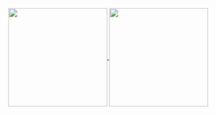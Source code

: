 <a href="https://github.com/Adrian-DT">
  <img height=200 align="center" src="https://github-readme-stats.vercel.app/api?username=Adrian-DT&card_width=320&theme=gotham&hidde=stars,prs,issues,contribs&include_all_commits=true" />
</a>
<a href="https://github.com/Adrian-DT">
  <img height=200 align="center" src="https://github-readme-stats.vercel.app/api/top-langs?username=Adrian-DT&layout=compact&langs_count=8&card_width=320&theme=gotham" />
</a>

<!--## Hi there 👋

![Adrian's GitHub stats](https://github-readme-stats.vercel.app/api?username=Adrian-DT&theme=vue-dark&show_icons=true)
![Top Langs](https://github-readme-stats.vercel.app/api/top-langs/?username=Adrian-DT&layout=compact)

**Adrian-DT/Adrian-DT** is a ✨ _special_ ✨ repository because its `README.md` (this file) appears on your GitHub profile.

Here are some ideas to get you started:

- 🔭 I’m currently working on ...
- 🌱 I’m currently learning ...
- 👯 I’m looking to collaborate on ...
- 🤔 I’m looking for help with ...
- 💬 Ask me about ...
- 📫 How to reach me: ...
- 😄 Pronouns: ...
- ⚡ Fun fact: ...
-->
